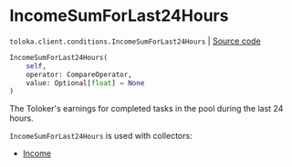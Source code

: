 # IncomeSumForLast24Hours
`toloka.client.conditions.IncomeSumForLast24Hours` | [Source code](https://github.com/Toloka/toloka-kit/blob/v1.1.0.post1/src/client/conditions.py#L217)

```python
IncomeSumForLast24Hours(
    self,
    operator: CompareOperator,
    value: Optional[float] = None
)
```

The Toloker's earnings for completed tasks in the pool during the last 24 hours.


`IncomeSumForLast24Hours` is used with collectors:
- [Income](toloka.client.collectors.Income.md)

